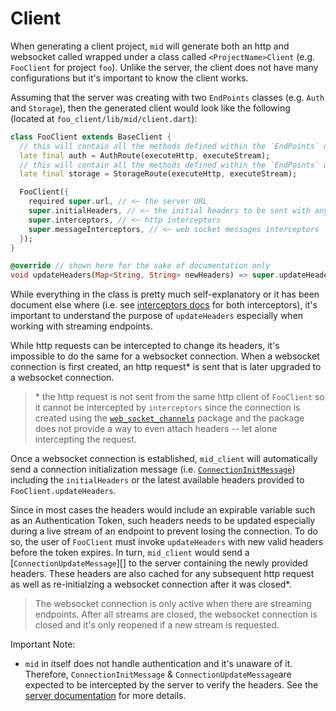 # Client 

When generating a client project, `mid` will generate both an http and websocket called wrapped under a class called `<ProjectName>Client` (e.g. `FooClient` for project `foo`). Unlike the server, the client does not have many configurations but it's important to know the client works. 

Assuming that the server was creating with two `EndPoints` classes (e.g. `Auth` and `Storage`), then the generated client would look like the following (located at `foo_client/lib/mid/client.dart`):

```dart
class FooClient extends BaseClient {
  // this will contain all the methods defined within the `EndPoints` of `Auth`
  late final auth = AuthRoute(executeHttp, executeStream);
  // this will contain all the methods defined within the `EndPoints` of `Storage`
  late final storage = StorageRoute(executeHttp, executeStream);

  FooClient({
    required super.url, // <~ the server URL
    super.initialHeaders, // <~ the initial headers to be sent with any requests 
    super.interceptors, // <~ http interceptors
    super.messageInterceptors, // <~ web socket messages interceptors
  });
}

@override // shown here for the sake of documentation only
void updateHeaders(Map<String, String> newHeaders) => super.updateHeaders(newHeaders); 
```

While everything in the class is pretty much self-explanatory or it has been document else where (i.e. see [interceptors docs][] for both interceptors), it's important to understand the purpose of `updateHeaders` especially when working with streaming endpoints. 

[interceptors docs]: https://github.com/osaxma/mid/blob/main/docs/interceptors.md

While http requests can be intercepted to change its headers, it's impossible to do the same for a websocket connection. When a websocket connection is first created, an http request* is sent that is later upgraded to a websocket connection.  


> \* the http request is not sent from the same http client of `FooClient` so it cannot be intercepted by `interceptors` since the connection is created using the [`web_socket_channels`] package and the package does not provide a way to even attach headers -- let alone intercepting the request. 

[`web_socket_channels`]: https://pub.dev/packages/web_socket_channel

Once a websocket connection is established, `mid_client` will automatically send a connection initialization message (i.e. [`ConnectionInitMessage`][]) including the `initialHeaders` or the latest available headers provided to `FooClient.updateHeaders`. 

Since in most cases the headers would include an expirable variable such as an Authentication Token, such headers needs to be updated especially during a live stream of an endpoint to prevent losing the connection. To do so, the user of `FooClient` must invoke `updateHeaders` with new valid headers before the token expires. In turn, `mid_client` would send a [`ConnectionUpdateMessage`][] to the server containing the newly provided headers. These headers are also cached for any subsequent http request as well as re-initialzing a websocket connection after it was closed\*.

> The websocket connection is only active when there are streaming endpoints. After all streams are closed, the websocket connection is closed and it's only reopened if a new stream is requested. 

Important Note: 
- `mid` in itself does not handle authentication and it's unaware of it. Therefore, `ConnectionInitMessage` & `ConnectionUpdateMessage`are expected to be intercepted by the server to verify the headers. See the [server documentation] for more details. 


[server documentation]: https://github.com/osaxma/mid/blob/main/docs/interceptors.md
[`ConnectionInitMessage`]: https://github.com/osaxma/mid/blob/main/packages/mid_protocol/lib/src/message.dart
[`ConnectionUpdate`]: https://github.com/osaxma/mid/blob/main/packages/mid_protocol/lib/src/message.dart
